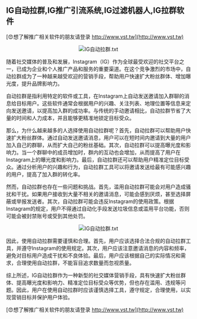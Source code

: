 ## **IG自动拉群,IG推广引流系统,IG过滤机器人,IG拉群软件**

[😍想了解推广相关软件的朋友请登录 http://www.vst.tw](http://www.vst.tw)

 <center><img src="https://vst.tw/MP4/tuiguang/png/1.png" alt="IG自动拉群.txt"></center>

随着社交媒体的普及和发展，Instagram（IG）作为全球最受欢迎的社交平台之一，已成为企业和个人推广产品和服务的重要渠道。在这个竞争激烈的市场中，自动拉群成为了一种越来越受欢迎的营销手段，帮助用户快速扩大粉丝群体、增加曝光度，提升品牌影响力。

自动拉群是指利用特定的软件或工具，在Instagram上自动发送邀请加入群聊的消息给目标用户。这些软件通常会根据用户的兴趣、关注列表、地理位置等信息来定向发送邀请，以提高加入群的成功率。与传统的手动邀请相比，自动拉群节省了大量的时间和人力成本，并且能够更精准地锁定目标受众。

那么，为什么越来越多的人选择使用自动拉群呢？首先，自动拉群可以帮助用户快速扩大粉丝群体。通过自动发送邀请消息，用户可以在短时间内邀请到大量的用户加入自己的群聊，从而扩大自己的粉丝基础。其次，自动拉群可以提高曝光度和影响力。当一个群聊中的成员增加时，群内的互动也会增加，从而提高了用户在Instagram上的曝光度和影响力。最后，自动拉群还可以帮助用户精准定位目标受众。通过分析用户的兴趣和行为，自动拉群工具可以将邀请发送给最有可能感兴趣的用户，提高了加入群的转化率。

然而，自动拉群也存在一些问题和挑战。首先，滥用自动拉群可能会对用户造成骚扰和干扰。如果用户接收到大量不相关的邀请消息，可能会感到厌烦，甚至选择屏蔽或举报发送者。其次，自动拉群可能会违反Instagram的使用政策。根据Instagram的规定，用户不得通过自动化手段发送垃圾信息或滥用平台功能，否则可能会被封禁账号或受到其他处罚。

 <center><img src="https://vst.tw/MP4/tuiguang/png/8.png" alt="IG自动拉群.txt"></center>

因此，使用自动拉群需要谨慎和合理。首先，用户应该选择合法合规的自动拉群工具，并遵守Instagram的使用规定。其次，用户应该注意邀请消息的内容和频率，避免对目标用户造成干扰和不良体验。最后，用户应该根据自己的实际情况和需求，合理使用自动拉群，不能盲目追求数量而忽视质量。

综上所述，IG自动拉群作为一种新型的社交媒体营销手段，具有快速扩大粉丝群体、提高曝光度和影响力、精准定位目标受众等优势，但也存在滥用、违规等问题。因此，用户在使用自动拉群时应该谨慎选择工具，遵守规定，合理使用，以实现营销目标并保护用户体验。

[😍想了解推广相关软件的朋友请登录 http://www.vst.tw](http://www.vst.tw)



